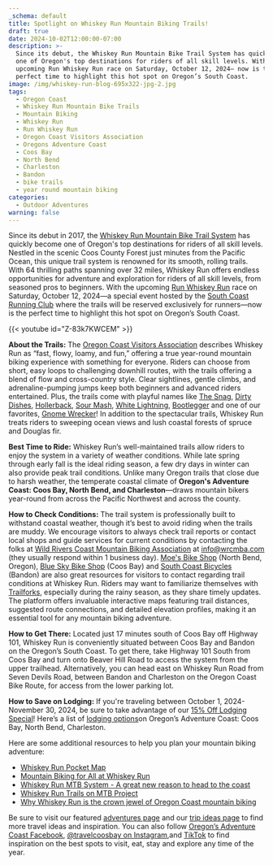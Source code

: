 ```yaml
---
_schema: default
title: Spotlight on Whiskey Run Mountain Biking Trails!
draft: true
date: 2024-10-02T12:00:00-07:00
description: >-
  Since its debut, the Whiskey Run Mountain Bike Trail System has quickly become
  one of Oregon's top destinations for riders of all skill levels. With the
  upcoming Run Whiskey Run race on Saturday, October 12, 2024— now is the
  perfect time to highlight this hot spot on Oregon’s South Coast.
image: /img/whiskey-run-blog-695x322-jpg-2.jpg
tags:
  - Oregon Coast
  - Whiskey Run Mountain Bike Trails
  - Mountain Biking
  - Whiskey Run
  - Run Whiskey Run
  - Oregon Coast Visitors Association
  - Oregons Adventure Coast
  - Coos Bay
  - North Bend
  - Charleston
  - Bandon
  - bike trails
  - year round mountain biking
categories:
  - Outdoor Adventures
warning: false
---
```

Since its debut in 2017, the [Whiskey Run Mountain Bike Trail System](https://www.trailforks.com/region/whiskey-run-trails-21273/?activitytype=1&amp;z=12.4&amp;lat=43.21305&amp;lon=-124.36649) has quickly become one of Oregon's top destinations for riders of all skill levels. Nestled in the scenic Coos County Forest just minutes from the Pacific Ocean, this unique trail system is renowned for its smooth, rolling trails. With 64 thrilling paths spanning over 32 miles, Whiskey Run offers endless opportunities for adventure and exploration for riders of all skill levels, from seasoned pros to beginners. With the upcoming [Run Whiskey Run](https://www.oregonsadventurecoast.com/event/run-whiskey-run-and-clean-up-fun-run/) race on Saturday, October 12, 2024—a special event hosted by the [South Coast Running Club](https://southcoastrunningclub.org/) where the trails will be reserved exclusively for runners—now is the perfect time to highlight this hot spot on Oregon’s South Coast.

{{< youtube id="Z-83k7KWCEM" >}}

**About the Trails:** The [Oregon Coast Visitors Association](https://visittheoregoncoast.com/travel-guides/mountain-biking-for-all-at-whiskey-run/) describes Whiskey Run as “fast, flowy, loamy, and fun,” offering a true year-round mountain biking experience with something for everyone. Riders can choose from short, easy loops to challenging downhill routes, with the trails offering a blend of flow and cross-country style. Clear sightlines, gentle climbs, and adrenaline-pumping jumps keep both beginners and advanced riders entertained. Plus, the trails come with playful names like [The Snag](https://www.trailforks.com/trails/the-snag/), [Dirty Dishes](https://www.trailforks.com/trails/dirty-dishes/), [Hollerback](https://www.trailforks.com/trails/hollerback-trail/), [Sour Mash](https://www.trailforks.com/trails/sour-mash-lower/), [White Lightning](https://www.trailforks.com/trails/white-lightning-131363/), [Bootlegger](https://www.trailforks.com/trails/bootlegger-112030/) and one of our favorites, [Gnome Wrecker](https://www.trailforks.com/video/67378/)! In addition to the spectacular trails, Whiskey Run treats riders to sweeping ocean views and lush coastal forests of spruce and Douglas fir.

**Best Time to Ride:** Whiskey Run’s well-maintained trails allow riders to enjoy the system in a variety of weather conditions. While late spring through early fall is the ideal riding season, a few dry days in winter can also provide peak trail conditions. Unlike many Oregon trails that close due to harsh weather, the temperate coastal climate of **Oregon's Adventure Coast: Coos Bay, North Bend, and Charleston**—draws mountain bikers year-round from across the Pacific Northwest and across the county.

**How to Check Conditions:** The trail system is professionally built to withstand coastal weather, though it’s best to avoid riding when the trails are muddy. We encourage visitors to always check trail reports or contact local shops and guide services for current conditions by contacting the folks at [Wild Rivers Coast Mountain Biking Association](https://wrcmba.com/) at [info@wrcmba.com](mailto:info@wrcmba.com) (they usually respond within 1 business day). [Moe's Bike Shop](https://www.facebook.com/p/Moes-Bike-Shop-100057227899293/) (North Bend, Oregon), [Blue Sky Bike Shop](https://www.blueskybikeshop.com/) (Coos Bay) and [South Coast Bicycles](https://southcoastbicycles.com/) (Bandon) are also great resources for visitors to contact regarding trail conditions at Whiskey Run. Riders may want to familiarize themselves with [Trailforks](https://www.trailforks.com/region/whiskey-run-trails-21273/), especially during the rainy season, as they share timely updates. The platform offers invaluable interactive maps featuring trail distances, suggested route connections, and detailed elevation profiles, making it an essential tool for any mountain biking adventure.

**How to Get There:** Located just 17 minutes south of Coos Bay off Highway 101, Whiskey Run is conveniently situated between Coos Bay and Bandon on the Oregon’s South Coast. To get there, take Highway 101 South from Coos Bay and turn onto Beaver Hill Road to access the system from the upper trailhead. Alternatively, you can head east on Whiskey Run Road from Seven Devils Road, between Bandon and Charleston on the Oregon Coast Bike Route, for access from the lower parking lot.

**How to Save on Lodging:** If you're traveling between October 1, 2024- November 30, 2024, be sure to take advantage of our [15% Off Lodging Special](https://www.oregonsadventurecoast.com/fall15/)! Here’s a list of [lodging options](https://www.oregonsadventurecoast.com/lodging/)on Oregon’s Adventure Coast: Coos Bay, North Bend, Charleston.

Here are some additional resources to help you plan your mountain biking adventure:

* [Whiskey Run Pocket Map](https://www.oregonsadventurecoast.com/img/whiskey-run-pocket-map-06-22-final.pdf)
* [Mountain Biking for All at Whiskey Run](https://visittheoregoncoast.com/travel-guides/mountain-biking-for-all-at-whiskey-run/)
* [Whiskey Run MTB System - A great new reason to head to the coast](https://traveloregon.com/things-to-do/outdoor-recreation/bicycling/whiskey-run-mtb-system/)
* [Whiskey Run Trails on MTB Project](https://www.mtbproject.com/directory/8019222/whiskey-run-trails)
* [Why Whiskey Run is the crown jewel of Oregon Coast mountain biking](https://www.statesmanjournal.com/story/travel/outdoors/2024/08/30/whiskey-run-mountain-biking-oregon-coast/74738643007/)

Be sure to visit our featured [adventures page](https://www.oregonsadventurecoast.com/adventures) and our [trip ideas page](https://www.oregonsadventurecoast.com/tripideas) to find more travel ideas and inspiration. You can also follow [Oregon’s Adventure Coast Facebook](https://www.facebook.com/OregonsAdventureCoast/), [@travelcoosbay on Instagram](https://www.instagram.com/travelcoosbay/),and [TikTok](https://www.tiktok.com/@oregonsadventurecoast?lang=en) to find inspiration on the best spots to visit, eat, stay and explore any time of the year.


<br>